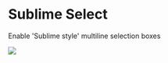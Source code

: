 # Sublime Select

Enable 'Sublime style' multiline selection boxes

![](https://raw.github.com/bigfive/atom-sublime-select/master/screenshot.png)
